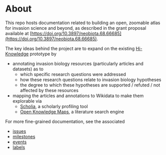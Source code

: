 # About

This repo hosts documentation related to building an open, zoomable atlas for invasion science and beyond, as described in the grant proposal available at [https://doi.org/10.3897/neobiota.68.66685](https://doi.org/10.3897/neobiota.68.66685).

The key ideas behind the project are to expand on the existing [Hi-Knowledge](hi-knowledge.org/) prototype by
- annotating invasion biology resources (particularly articles and datasets) as to 
  - which specific research questions were addressed
  - how these research questions relate to invasion biology hypotheses
  - the degree to which these hypotheses are supported / refuted / not affected by these resources
- mapping the articles and annotations to Wikidata to make them explorable via
  - [Scholia](https://scholia.toolforge.org/), a scholarly profiling tool
  - [Open Knowledge Maps](https://openknowledgemaps.org/), a literature search engine

For more fine-grained documentation, see the associated
- [issues](https://github.com/InvasionBiologyHypotheses/Documentation/issues?q=is%3Aissue+is%3Aopen+sort%3Acomments-desc)
- [milestones](https://github.com/InvasionBiologyHypotheses/Documentation/milestones?direction=asc&sort=due_date&state=open)
- [events](https://github.com/InvasionBiologyHypotheses/Documentation/labels/events)
- [labels](https://github.com/InvasionBiologyHypotheses/Documentation/labels?sort=count-desc)
